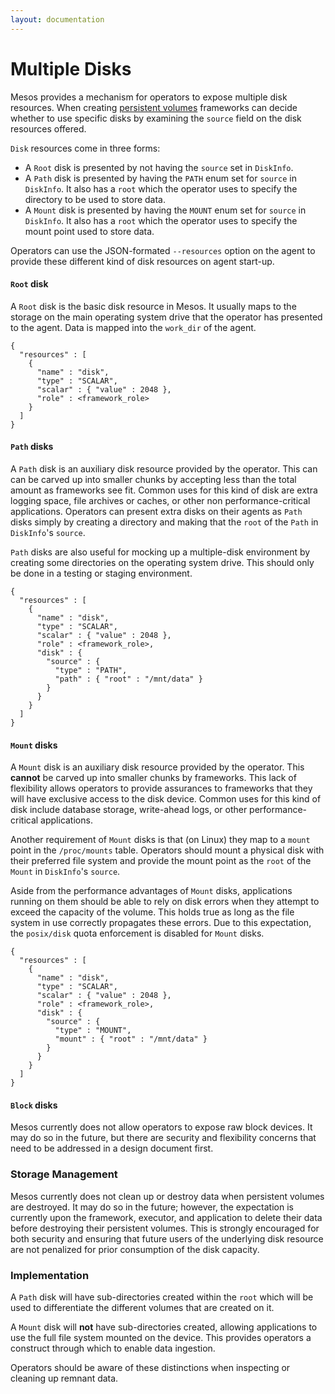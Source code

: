 ```yaml
---
layout: documentation
---
```


# Multiple Disks

Mesos provides a mechanism for operators to expose multiple disk resources. When
creating [persistent volumes](persistent-volume.md) frameworks can decide
whether to use specific disks by examining the `source` field on the disk
resources offered.

`Disk` resources come in three forms:

* A `Root` disk is presented by not having the `source` set in `DiskInfo`.
* A `Path` disk is presented by having the `PATH` enum set for `source` in
  `DiskInfo`. It also has a `root` which the operator uses to specify the
  directory to be used to store data.
* A `Mount` disk is presented by having the `MOUNT` enum set for `source` in
  `DiskInfo`. It also has a `root` which the operator uses to specify the
  mount point used to store data.

Operators can use the JSON-formated `--resources` option on the agent to provide
these different kind of disk resources on agent start-up.

#### `Root` disk

A `Root` disk is the basic disk resource in Mesos. It usually maps to the
storage on the main operating system drive that the operator has presented to
the agent. Data is mapped into the `work_dir` of the agent.

```
{
  "resources" : [
    {
      "name" : "disk",
      "type" : "SCALAR",
      "scalar" : { "value" : 2048 },
      "role" : <framework_role>
    }
  ]
}
```

#### `Path` disks

A `Path` disk is an auxiliary disk resource provided by the operator. This can
can be carved up into smaller chunks by accepting less than the total amount as
frameworks see fit. Common uses for this kind of disk are extra logging space,
file archives or caches, or other non performance-critical applications.
Operators can present extra disks on their agents as `Path` disks simply by
creating a directory and making that the `root` of the `Path` in `DiskInfo`'s
`source`.

`Path` disks are also useful for mocking up a multiple-disk environment by
creating some directories on the operating system drive. This should only be
done in a testing or staging environment.

```
{
  "resources" : [
    {
      "name" : "disk",
      "type" : "SCALAR",
      "scalar" : { "value" : 2048 },
      "role" : <framework_role>,
      "disk" : {
        "source" : {
          "type" : "PATH",
          "path" : { "root" : "/mnt/data" }
        }
      }
    }
  ]
}
```

#### `Mount` disks

A `Mount` disk is an auxiliary disk resource provided by the operator. This
__cannot__ be carved up into smaller chunks by frameworks. This lack of
flexibility allows operators to provide assurances to frameworks that they will
have exclusive access to the disk device. Common uses for this kind of disk
include database storage, write-ahead logs, or other performance-critical
applications.

Another requirement of `Mount` disks is that (on Linux) they map to a `mount`
point in the `/proc/mounts` table. Operators should mount a physical disk with
their preferred file system and provide the mount point as the `root` of the
`Mount` in `DiskInfo`'s `source`.

Aside from the performance advantages of `Mount` disks, applications running on
them should be able to rely on disk errors when they attempt to exceed the
capacity of the volume. This holds true as long as the file system in use
correctly propagates these errors. Due to this expectation, the `posix/disk`
quota enforcement is disabled for `Mount` disks.

```
{
  "resources" : [
    {
      "name" : "disk",
      "type" : "SCALAR",
      "scalar" : { "value" : 2048 },
      "role" : <framework_role>,
      "disk" : {
        "source" : {
          "type" : "MOUNT",
          "mount" : { "root" : "/mnt/data" }
        }
      }
    }
  ]
}
```

#### `Block` disks

Mesos currently does not allow operators to expose raw block devices. It may do
so in the future, but there are security and flexibility concerns that need to
be addressed in a design document first.

### Storage Management

Mesos currently does not clean up or destroy data when persistent volumes are
destroyed. It may do so in the future; however, the expectation is currently
upon the framework, executor, and application to delete their data before
destroying their persistent volumes. This is strongly encouraged for both
security and ensuring that future users of the underlying disk resource are not
penalized for prior consumption of the disk capacity.

### Implementation

A `Path` disk will have sub-directories created within the `root` which will be
used to differentiate the different volumes that are created on it.

A `Mount` disk will __not__ have sub-directories created, allowing applications
to use the full file system mounted on the device. This provides operators a
construct through which to enable data ingestion.

Operators should be aware of these distinctions when inspecting or cleaning up
remnant data.